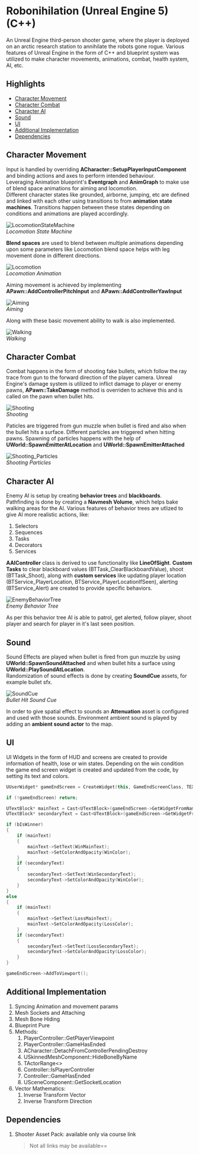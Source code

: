 # Robonihilation (Unreal Engine 5)(C++)

An Unreal Engine third-person shooter game, where the player is deployed on an arctic research station to annihilate the robots gone rogue. Various features of Unreal Engine in the form of C++ and blueprint system was utilized to make character movements, animations, combat, health system, AI, etc.

## Highlights
+ [Character Movement](#character-movement)
+ [Character Combat](#character-combat)
+ [Character AI](#character-ai)
+ [Sound](#sound)
+ [UI](#ui)
+ [Additional Implementation](#additional-implementation)
+ [Dependencies](#dependencies)

## **Character Movement**

   Input is handled by overriding **ACharacter::SetupPlayerInputComponent** and binding actions and axes to perform intended behaviour.<br>
   Leveraging Animation blueprint's **Eventgraph** and **AnimGraph** to make use of blend space animations for aiming and locomotion.<br>
   Different character states like grounded, airborne, jumping, etc are defined and linked with each other using transitions to from **animation state machines**.
   Transitions happen between these states depending on conditions and animations are played accordingly.
   
   ![LocomotionStateMachine](https://user-images.githubusercontent.com/43366313/201526752-b41ae8c7-6e3e-42b8-8cfe-4aee4b8ae3e7.png)<br>*Locomotion State Machine*
   
   **Blend spaces** are used to blend between multiple animations depending upon some parameters like Locomotion blend space helps with leg movement done in different directions.<br>
   
   ![Locomotion](https://user-images.githubusercontent.com/43366313/201526912-f7911a55-5d90-4215-892c-8e9665aff4a9.gif)<br>*Locomotion Animation*
   
   Aiming movement is achieved by implementing **APawn::AddControllerPitchInput** and **APawn::AddControllerYawInput**
   
   ![Aiming](https://user-images.githubusercontent.com/43366313/201527273-ff1c4297-6e80-4718-b215-9fd90137a25a.gif)<br>*Aiming*
   
   Along with these basic movement ability to walk is also implemented.
   
   ![Walking](https://user-images.githubusercontent.com/43366313/201527353-0ff44dfb-a754-4aa0-a11d-23f4cbbd4ab6.gif)<br>*Walking*

## **Character Combat**

   Combat happens in the form of shooting fake bullets, which follow the ray trace from gun to the forward direction of the player camera.
   Unreal Engine's damage system is utilized to inflict damage to player or enemy pawns, **APawn::TakeDamage** method is overriden to achieve this and is called on the pawn when bullet hits.
   
   ![Shooting](https://user-images.githubusercontent.com/43366313/201525881-bb52a4e4-9c8d-4e94-a8ef-b854735c7008.gif)<br>*Shooting*
   
   Paticles are triggered from gun muzzle when bullet is fired and also when the bullet hits a surface. Different particles are triggered when hitting pawns.
   Spawning of particles happens with the help of **UWorld::SpawnEmitterAtLocation** and **UWorld::SpawnEmitterAttached**
   
   ![Shooting_Particles](https://user-images.githubusercontent.com/43366313/201525884-ffb14810-1eb3-45f0-9358-1290f53943f3.gif)<br>*Shooting Particles*

## **Character AI**

   Enemy AI is setup by creating **behavior trees** and **blackboards**.<br>
   Pathfinding is done by creating a **Navmesh Volume**, which helps bake walking areas for the AI.
   Various features of behavior trees are utlized to give AI more realistic actions, like:
   1. Selectors
   2. Sequences
   3. Tasks
   4. Decorators
   5. Services
      
   **AAIController** class is derived to use functionality like **LineOfSight**.
   **Custom Tasks** to clear blackboard values (BTTask_ClearBlackboardValue), shoot (BTTask_Shoot), along with **custom services** like updating player location (BTService_PlayerLocation, BTService_PlayerLocationIfSeen), alerting (BTService_Alert) are created to provide specific behaviors.

   ![EnemyBehaviorTree](https://user-images.githubusercontent.com/43366313/201524573-37420bed-af28-4256-bd24-2ac634aafd0e.png)<br>*Enemy Behavior Tree*
   
   As per this behavior tree AI is able to patrol, get alerted, follow player, shoot player and search for player in it's last seen position.

## **Sound**
   
   Sound Effects are played when bullet is fired from gun muzzle by using **UWorld::SpawnSoundAttached** and when bullet hits a surface using **UWorld::PlaySoundAtLocation**.<br>
   Randomization of sound effects is done by creating **SoundCue** assets, for example bullet sfx.
   
   ![SoundCue](https://user-images.githubusercontent.com/43366313/201528209-64e6c3be-cd18-4a7e-8600-7cdfc2075e08.png)<br>*Bullet Hit Sound Cue*

   In order to give spatial effect to sounds an **Attenuation** asset is configured and used with those sounds.
   Environment ambient sound is played by adding an **ambient sound actor** to the map.
   
## **UI**
   
   UI Widgets in the form of HUD and screens are created to provide information of health, lose or win states. Depending on the win condition the game end screen widget is created and updated from the code, by setting its text and colors.
   ```cpp
   UUserWidget* gameEndScreen = CreateWidget(this, GameEndScreenClass, TEXT("Win Screen UI"));

   if (!gameEndScreen) return;

   UTextBlock* mainText = Cast<UTextBlock>(gameEndScreen->GetWidgetFromName(TEXT("MainText")));
   UTextBlock* secondaryText = Cast<UTextBlock>(gameEndScreen->GetWidgetFromName(TEXT("SecondaryText")));

   if (bIsWinner)
   {
       if (mainText)
       {
           mainText->SetText(WinMainText);
           mainText->SetColorAndOpacity(WinColor);
       }
       if (secondaryText)
       {
           secondaryText->SetText(WinSecondaryText);
           secondaryText->SetColorAndOpacity(WinColor);
       }
   }
   else
   {
       if (mainText)
       {
           mainText->SetText(LossMainText);
           mainText->SetColorAndOpacity(LossColor);
       }
       if (secondaryText)
       {
           secondaryText->SetText(LossSecondaryText);
           secondaryText->SetColorAndOpacity(LossColor);
       }
   }

   gameEndScreen->AddToViewport();
   ```

## Additional Implementation

1. Syncing Animation and movement params
2. Mesh Sockets and Attaching
3. Mesh Bone Hiding
8. Blueprint Pure
9. Methods:
   1. PlayerController::GetPlayerViewpoint
   2. PlayerController::GameHasEnded
   3. ACharacter::DetachFromControllerPendingDestroy
   4. USkinnedMeshComponent::HideBoneByName
   5. TActorRange<>
   6. Controller::IsPlayerController
   7. Controller::GameHasEnded
   8. USceneComponent::GetSocketLocation
10. Vector Mathematics:
    1. Inverse Transform Vector
    2. Inverse Transform Direction

## Dependencies
1. Shooter Asset Pack: available only via course link
   > Not all links may be available==
